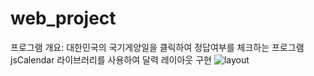 # web_project
프로그램 개요: 대한민국의 국기게양일을 클릭하여 정답여부를 체크하는 프로그램 </br>
jsCalendar 라이브러리를 사용하여 달력 레이아웃 구현
![layout](https://github.com/kskbsu/web_project/assets/171317942/b77507f1-32fe-41ba-884a-a50b2daeac28)


